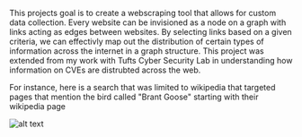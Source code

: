This projects goal is to create a webscraping tool that allows for custom data collection. Every website can be invisioned as a node on a graph with links acting as edges between websites. By selecting links based on a given criteria, we can effectivly map out the distribution of certain types of information across the internet in a graph structure. This project was extended from my work with Tufts Cyber Security Lab in understanding how information on CVEs are distrubted across the web.

For instance, here is a search that was limited to wikipedia that targeted pages that mention the bird called "Brant Goose" starting with their wikipedia page

![alt text](https://github.com/1000Dogs/RefinedSearch/blob/main/goose.png?raw=true)
